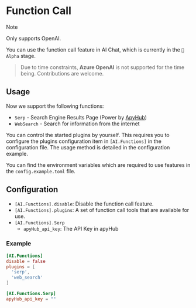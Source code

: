 # Function Call <Badge type="tip" text="^0.4.0-beta.0" /> <Badge type="warning" text="Beta" />

> [!NOTE]
> Only supports OpenAI.

You can use the function call feature in AI Chat, which is currently in the `🌊 Alpha` stage.

> Due to time constraints, **Azure OpenAI** is not supported for the time being. Contributions are welcome.

## Usage

Now we support the following functions:

- `Serp` - Search Engine Results Page (Power by [ApyHub](https://apyhub.com/))
- `WebSearch` - Search for information from the internet

You can control the started plugins by yourself. This requires you to configure the plugins configuration item in `[AI.Functions]` in the configuration file. The usage method is detailed in the configuration example.

You can find the environment variables which are required to use features in the `config.example.toml` file.

## Configuration

- `[AI.Functions].disable`: Disable the function call feature. <Badge type="warning" text="^0.4.1-beta.0" />
- `[AI.Functions].plugins`: A set of function call tools that are available for use.
- `[AI.Functions].Serp`
  - `apyHub_api_key`: The API Key in apyHub

### Example

```toml
[AI.Functions]
disable = false
plugins = [
  'serp',
  'web_search'
]

[AI.Functions.Serp]
apyHub_api_key = ""
```
